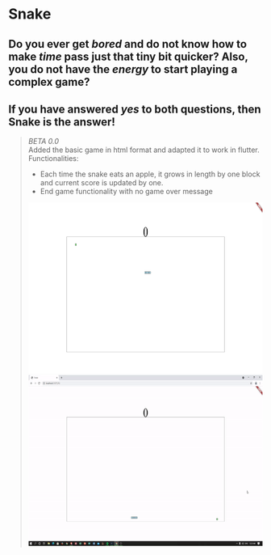 # **Snake**

## Do you ever get *bored* and do not know how to make *time* pass just that tiny bit quicker? Also, you do not have the *energy* to start playing a complex game?

## If you have answered *yes* to both questions, then **Snake** is the answer!

> *BETA 0.0*\
> Added the basic game in html format and adapted it to work in flutter.\
> Functionalities:
> * Each time the snake eats an apple, it grows in length by one block and current score is updated by one.
> * End game functionality with no game over message
> <img src="https://github.com/911-Albu-Alex/Snake/blob/master/assets/game_overview.png" width="900px" height="338px">
> <img src="https://github.com/911-Albu-Alex/Snake/blob/master/assets/gameplay.gif" width="900px" height="338px">
